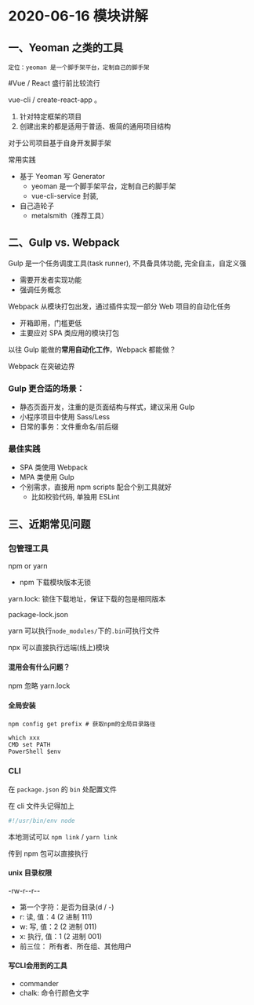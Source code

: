 # 2020-06-16 模块讲解

## 一、Yeoman 之类的工具

`定位：yeoman 是一个脚手架平台，定制自己的脚手架`

#Vue / React 盛行前比较流行

vue-cli / create-react-app 。

1. 针对特定框架的项目
2. 创建出来的都是适用于普适、极简的通用项目结构

对于公司项目基于自身开发脚手架

常用实践

- 基于 Yeoman 写 Generator
  - yeoman 是一个脚手架平台，定制自己的脚手架
  - vue-cli-service 封装,
- 自己造轮子
  - metalsmith（推荐工具）

## 二、Gulp vs. Webpack

Gulp 是一个任务调度工具(task runner), 不具备具体功能, 完全自主，自定义强

- 需要开发者实现功能
- 强调任务概念

Webpack 从模块打包出发，通过插件实现一部分 Web 项目的自动化任务

- 开箱即用，门槛更低
- 主要应对 SPA 类应用的模块打包

以往 Gulp 能做的**常用自动化工作**，Webpack 都能做？

Webpack 在突破边界

### Gulp 更合适的场景：

- 静态页面开发，注重的是页面结构与样式，建议采用 Gulp
- 小程序项目中使用 Sass/Less
- 日常的事务：文件重命名/前后缀

### 最佳实践

- SPA 类使用 Webpack
- MPA 类使用 Gulp
- 个别需求，直接用 npm scripts 配合个别工具就好
  - 比如校验代码, 单独用 ESLint

## 三、近期常见问题

### 包管理工具

npm or yarn

- npm 下载模块版本无锁

yarn.lock: 锁住下载地址，保证下载的包是相同版本

package-lock.json

yarn 可以执行`node_modules/`下的`.bin`可执行文件

npx 可以直接执行远端(线上)模块

#### 混用会有什么问题？

npm 忽略 yarn.lock

#### 全局安装

```
npm config get prefix # 获取npm的全局目录路径
```

```
which xxx
CMD set PATH
PowerShell $env
```

### CLI

在 `package.json` 的 `bin` 处配置文件

在 cli 文件头记得加上

```sh
#!/usr/bin/env node
```

本地测试可以 `npm link` / `yarn link`

传到 npm 包可以直接执行

#### unix 目录权限

-rw-r--r--

- 第一个字符：是否为目录(d / -)
- r: 读, 值：4 (2 进制 111)
- w: 写, 值：2 (2 进制 011)
- x: 执行, 值：1 (2 进制 001)
- 前三位： 所有者、所在组、其他用户

#### 写CLI会用到的工具

- commander
- chalk: 命令行颜色文字



